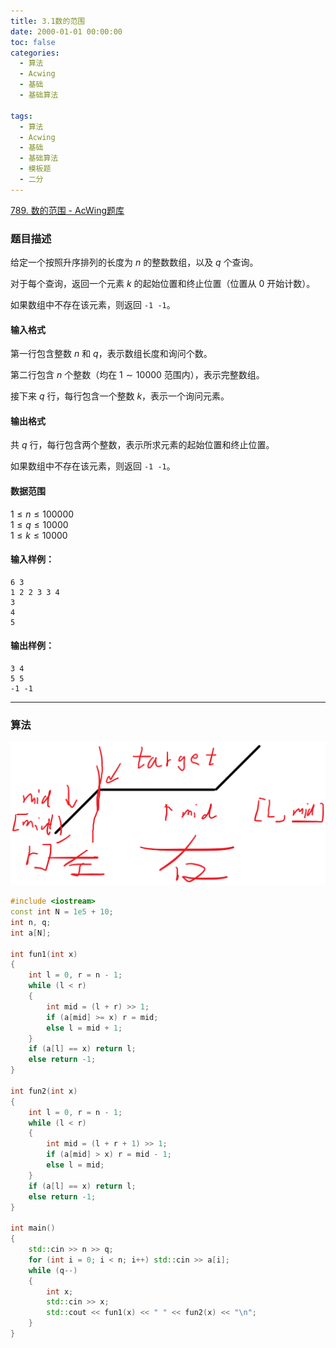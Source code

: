 ```yaml
---
title: 3.1数的范围
date: 2000-01-01 00:00:00
toc: false
categories:
  - 算法
  - Acwing
  - 基础
  - 基础算法

tags:
  - 算法
  - Acwing
  - 基础
  - 基础算法
  - 模板题
  - 二分
---
```


[789. 数的范围 - AcWing题库](https://www.acwing.com/problem/content/791/)

### 题目描述
给定一个按照升序排列的长度为 $n$ 的整数数组，以及 $q$ 个查询。

对于每个查询，返回一个元素 $k$ 的起始位置和终止位置（位置从 $0$ 开始计数）。

如果数组中不存在该元素，则返回 `-1 -1`。

#### 输入格式

第一行包含整数 $n$ 和 $q$，表示数组长度和询问个数。

第二行包含 $n$ 个整数（均在 $1 \sim 10000$ 范围内），表示完整数组。

接下来 $q$ 行，每行包含一个整数 $k$，表示一个询问元素。

#### 输出格式

共 $q$ 行，每行包含两个整数，表示所求元素的起始位置和终止位置。

如果数组中不存在该元素，则返回 `-1 -1`。

#### 数据范围

$1 \le n \le 100000$  
$1 \le q \le 10000$  
$1 \le k \le 10000$

#### 输入样例：

```
6 3
1 2 2 3 3 4
3
4
5
```

#### 输出样例：

```
3 4
5 5
-1 -1
```

---
### 算法

![](3.1数的范围/Pasted%20image%2020240509165055.png)

```cpp
#include <iostream>
const int N = 1e5 + 10;
int n, q;
int a[N];

int fun1(int x)
{
    int l = 0, r = n - 1;
    while (l < r)
    {
        int mid = (l + r) >> 1;
        if (a[mid] >= x) r = mid;
        else l = mid + 1;
    }
    if (a[l] == x) return l;
    else return -1;
}

int fun2(int x)
{
    int l = 0, r = n - 1;
    while (l < r)
    {
        int mid = (l + r + 1) >> 1;
        if (a[mid] > x) r = mid - 1;
        else l = mid;
    }
    if (a[l] == x) return l;
    else return -1;
}

int main()
{
    std::cin >> n >> q;
    for (int i = 0; i < n; i++) std::cin >> a[i];
    while (q--)
    {
        int x;
        std::cin >> x;
        std::cout << fun1(x) << " " << fun2(x) << "\n";
    }
}
```